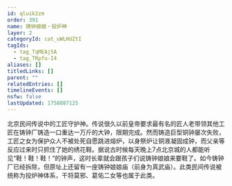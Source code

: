 ```yaml
---
id: qluik2zm
order: 391
name: 铸钟娘娘・投炉神
layer: 2
categoryId: cat_uWLHUZtI
tagIds:
  - tag_TqMEAj5A
  - tag_TRpfu-I4
aliases: []
titledLinks: []
parent: ""
relatedEntries: []
timelineEvents: []
nsfw: false
lastUpdated: 1758087125
---
```


北京民间传说中的工匠守护神。传说很久以前皇帝要求最有名的匠人老带领其他工匠在铸钟厂铸造一口重达一万斤的大钟，限期完成。然而铸造巨型铜钟屡次失败，工匠之女为保护众人不被处死自愿跳进熔炉，以身祭炉让铜液凝固成钟，而父亲等反应过来时只抓住了她的绣花鞋。据说古时候每天晚上7点北京城的人都能听见“鞋！鞋！鞋！”的钟声，这时长辈就会跟孩子们说铸钟娘娘来要鞋了。如今铸钟厂已经拆除，但原址上还留有一座铸钟娘娘庙（前身为真武庙）。此类民间传说被统称为投炉神体系，干将莫邪、葛佑二女等也属于此类。